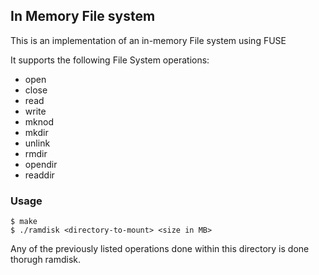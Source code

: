 ## In Memory File system

This is an implementation of an in-memory File system using FUSE

It supports the following File System operations:
* open
* close
* read
* write
* mknod
* mkdir
* unlink
* rmdir
* opendir
* readdir

### Usage

```shell
$ make
$ ./ramdisk <directory-to-mount> <size in MB>
```

Any of the previously listed operations done within this directory is done thorugh ramdisk.
